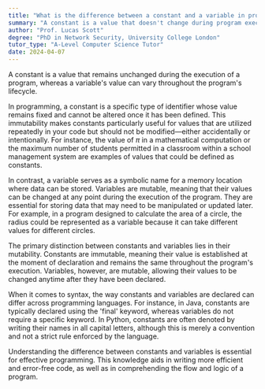 ```yaml
---
title: "What is the difference between a constant and a variable in programming?"
summary: "A constant is a value that doesn't change during program execution, while a variable's value can change throughout the program."
author: "Prof. Lucas Scott"
degree: "PhD in Network Security, University College London"
tutor_type: "A-Level Computer Science Tutor"
date: 2024-04-07
---
```


A constant is a value that remains unchanged during the execution of a program, whereas a variable's value can vary throughout the program's lifecycle.

In programming, a constant is a specific type of identifier whose value remains fixed and cannot be altered once it has been defined. This immutability makes constants particularly useful for values that are utilized repeatedly in your code but should not be modified—either accidentally or intentionally. For instance, the value of $\pi$ in a mathematical computation or the maximum number of students permitted in a classroom within a school management system are examples of values that could be defined as constants.

In contrast, a variable serves as a symbolic name for a memory location where data can be stored. Variables are mutable, meaning that their values can be changed at any point during the execution of the program. They are essential for storing data that may need to be manipulated or updated later. For example, in a program designed to calculate the area of a circle, the radius could be represented as a variable because it can take different values for different circles.

The primary distinction between constants and variables lies in their mutability. Constants are immutable, meaning their value is established at the moment of declaration and remains the same throughout the program's execution. Variables, however, are mutable, allowing their values to be changed anytime after they have been declared.

When it comes to syntax, the way constants and variables are declared can differ across programming languages. For instance, in Java, constants are typically declared using the 'final' keyword, whereas variables do not require a specific keyword. In Python, constants are often denoted by writing their names in all capital letters, although this is merely a convention and not a strict rule enforced by the language.

Understanding the difference between constants and variables is essential for effective programming. This knowledge aids in writing more efficient and error-free code, as well as in comprehending the flow and logic of a program.
    